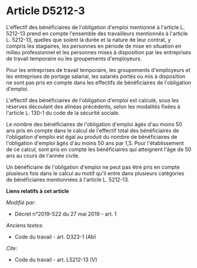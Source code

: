 # Article D5212-3

L'effectif des bénéficiaires de l'obligation d'emploi mentionné à l'article L. 5212-13 prend en compte l'ensemble des
travailleurs mentionnés à l'article L. 5212-13, quelles que soient la durée et la nature de leur contrat, y compris les
stagiaires, les personnes en période de mise en situation en milieu professionnel et les personnes mises à disposition par
les entreprises de travail temporaire ou les groupements d'employeurs. 

Pour les entreprises de travail temporaire, les groupements d'employeurs et les entreprises de portage salarial, les salariés
portés ou mis à disposition ne sont pas pris en compte dans les effectifs de bénéficiaires de l'obligation d'emploi. 

L'effectif des bénéficiaires de l'obligation d'emploi est calculé, sous les réserves découlant des alinéas précédents, selon
les modalités fixées à l'article L. 130-1 du code de la sécurité sociale. 

Le nombre des bénéficiaires de l'obligation d'emploi âgés d'au moins 50 ans pris en compte dans le calcul de l'effectif total
des bénéficiaires de l'obligation d'emploi est égal au produit du nombre de bénéficiaires de l'obligation d'emploi âgés d'au
moins 50 ans par 1,5. Pour l'établissement de ce calcul, sont pris en compte les bénéficiaires qui atteignent l'âge de 50 ans
au cours de l'année civile. 

Un bénéficiaire de l'obligation d'emploi ne peut pas être pris en compte plusieurs fois dans le calcul au motif qu'il entre
dans plusieurs catégories de bénéficiaires mentionnées à l'article L. 5212-13.

**Liens relatifs à cet article**

_Modifié par_:

  - Décret n°2019-522 du 27 mai 2019 - art. 1

_Anciens textes_:

  - Code du travail - art. D323-1 (Ab)

_Cite_:

  - Code du travail - art. L5212-13 (V)
